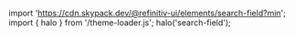 <!--
type: template
name: search-field
-->

import 'https://cdn.skypack.dev/@refinitiv-ui/elements/search-field?min';
import { halo } from '/theme-loader.js';
halo('search-field');